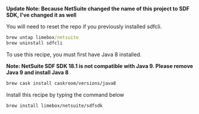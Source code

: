**Update Note: Because NetSuite changed the name of this project to SDF SDK, I've changed it as well**

You will need to reset the repo if you previously installed sdfcli.

```cmd
brew untap limebox/netsuite
brew uninstall sdfcli
```

To use this recipe, you must first have Java 8 installed.

**Note: NetSuite SDF SDK 18.1 is not compatible with Java 9. Please remove Java 9 and install Java 8**

```bash
brew cask install caskroom/versions/java8
```

Install this recipe by typing the command below
```bash
brew install limebox/netsuite/sdfsdk
```
